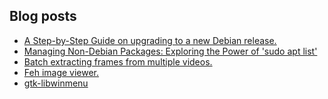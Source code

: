 ## Blog posts
<!-- BLOG-POST-LIST:START -->
- [A Step-by-Step Guide on upgrading to a new Debian release.](https://furycd001.github.io/a-step-by-step-guide-on-upgrading-to-a-new-debian-release/)
- [Managing Non-Debian Packages: Exploring the Power of &#39;sudo apt list&#39;](https://furycd001.github.io/managing-non-debian-packages-exploring-the-power-of-sudo-apt-list/)
- [Batch extracting frames from multiple videos.](https://furycd001.github.io/batch-extracting-frames-from-multiple-videos/)
- [Feh image viewer.](https://furycd001.github.io/feh-image-viewer/)
- [gtk-libwinmenu](https://furycd001.github.io/gtk-libwinmenu/)
<!-- BLOG-POST-LIST:END -->

<!--
**furycd001/furycd001** is a ✨ _special_ ✨ repository because its `README.md` (this file) appears on your GitHub profile.

Here are some ideas to get you started:

- 🔭 I’m currently working on ...
- 🌱 I’m currently learning ...
- 👯 I’m looking to collaborate on ...
- 🤔 I’m looking for help with ...
- 💬 Ask me about ...
- 📫 How to reach me: ...
- 😄 Pronouns: ...
- ⚡ Fun fact: ...
-->
